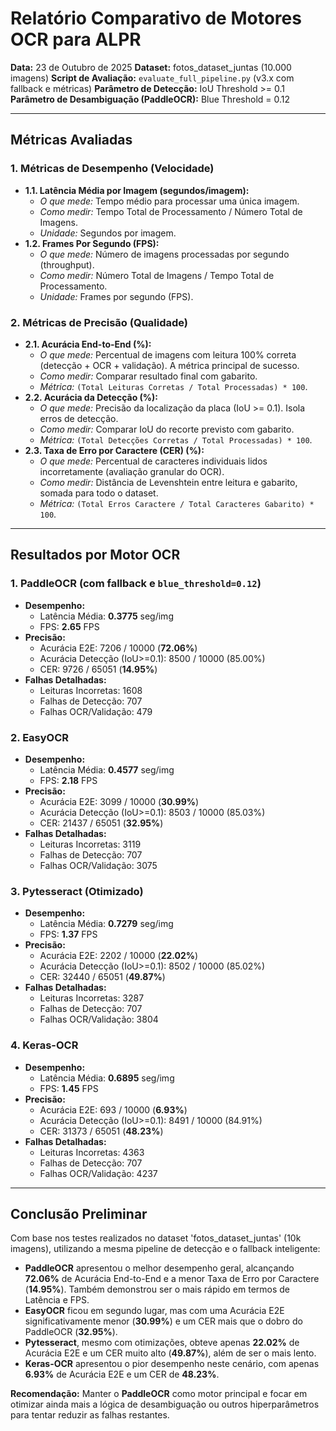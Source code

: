 # Relatório Comparativo de Motores OCR para ALPR

**Data:** 23 de Outubro de 2025
**Dataset:** fotos_dataset_juntas (10.000 imagens)
**Script de Avaliação:** `evaluate_full_pipeline.py` (v3.x com fallback e métricas)
**Parâmetro de Detecção:** IoU Threshold >= 0.1
**Parâmetro de Desambiguação (PaddleOCR):** Blue Threshold = 0.12

---

## Métricas Avaliadas

### 1. Métricas de Desempenho (Velocidade)

* **1.1. Latência Média por Imagem (segundos/imagem):**
    * *O que mede:* Tempo médio para processar uma única imagem.
    * *Como medir:* Tempo Total de Processamento / Número Total de Imagens.
    * *Unidade:* Segundos por imagem.
* **1.2. Frames Por Segundo (FPS):**
    * *O que mede:* Número de imagens processadas por segundo (throughput).
    * *Como medir:* Número Total de Imagens / Tempo Total de Processamento.
    * *Unidade:* Frames por segundo (FPS).

### 2. Métricas de Precisão (Qualidade)

* **2.1. Acurácia End-to-End (%):**
    * *O que mede:* Percentual de imagens com leitura 100% correta (detecção + OCR + validação). A métrica principal de sucesso.
    * *Como medir:* Comparar resultado final com gabarito.
    * *Métrica:* `(Total Leituras Corretas / Total Processadas) * 100`.
* **2.2. Acurácia da Detecção (%):**
    * *O que mede:* Precisão da localização da placa (IoU >= 0.1). Isola erros de detecção.
    * *Como medir:* Comparar IoU do recorte previsto com gabarito.
    * *Métrica:* `(Total Detecções Corretas / Total Processadas) * 100`.
* **2.3. Taxa de Erro por Caractere (CER) (%):**
    * *O que mede:* Percentual de caracteres individuais lidos incorretamente (avaliação granular do OCR).
    * *Como medir:* Distância de Levenshtein entre leitura e gabarito, somada para todo o dataset.
    * *Métrica:* `(Total Erros Caractere / Total Caracteres Gabarito) * 100`.

---

## Resultados por Motor OCR

### 1. PaddleOCR (com fallback e `blue_threshold=0.12`)

* **Desempenho:**
    * Latência Média: **0.3775** seg/img
    * FPS: **2.65** FPS
* **Precisão:**
    * Acurácia E2E: 7206 / 10000 (**72.06%**)
    * Acurácia Detecção (IoU>=0.1): 8500 / 10000 (85.00%)
    * CER: 9726 / 65051 (**14.95%**)
* **Falhas Detalhadas:**
    * Leituras Incorretas: 1608
    * Falhas de Detecção: 707
    * Falhas OCR/Validação: 479

### 2. EasyOCR

* **Desempenho:**
    * Latência Média: **0.4577** seg/img
    * FPS: **2.18** FPS
* **Precisão:**
    * Acurácia E2E: 3099 / 10000 (**30.99%**)
    * Acurácia Detecção (IoU>=0.1): 8503 / 10000 (85.03%)
    * CER: 21437 / 65051 (**32.95%**)
* **Falhas Detalhadas:**
    * Leituras Incorretas: 3119
    * Falhas de Detecção: 707
    * Falhas OCR/Validação: 3075

### 3. Pytesseract (Otimizado)

* **Desempenho:**
    * Latência Média: **0.7279** seg/img
    * FPS: **1.37** FPS
* **Precisão:**
    * Acurácia E2E: 2202 / 10000 (**22.02%**)
    * Acurácia Detecção (IoU>=0.1): 8502 / 10000 (85.02%)
    * CER: 32440 / 65051 (**49.87%**)
* **Falhas Detalhadas:**
    * Leituras Incorretas: 3287
    * Falhas de Detecção: 707
    * Falhas OCR/Validação: 3804

### 4. Keras-OCR

* **Desempenho:**
    * Latência Média: **0.6895** seg/img
    * FPS: **1.45** FPS
* **Precisão:**
    * Acurácia E2E: 693 / 10000 (**6.93%**)
    * Acurácia Detecção (IoU>=0.1): 8491 / 10000 (84.91%)
    * CER: 31373 / 65051 (**48.23%**)
* **Falhas Detalhadas:**
    * Leituras Incorretas: 4363
    * Falhas de Detecção: 707
    * Falhas OCR/Validação: 4237

---

## Conclusão Preliminar

Com base nos testes realizados no dataset 'fotos_dataset_juntas' (10k imagens), utilizando a mesma pipeline de detecção e o fallback inteligente:

* **PaddleOCR** apresentou o melhor desempenho geral, alcançando **72.06%** de Acurácia End-to-End e a menor Taxa de Erro por Caractere (**14.95%**). Também demonstrou ser o mais rápido em termos de Latência e FPS.
* **EasyOCR** ficou em segundo lugar, mas com uma Acurácia E2E significativamente menor (**30.99%**) e um CER mais que o dobro do PaddleOCR (**32.95%**).
* **Pytesseract**, mesmo com otimizações, obteve apenas **22.02%** de Acurácia E2E e um CER muito alto (**49.87%**), além de ser o mais lento.
* **Keras-OCR** apresentou o pior desempenho neste cenário, com apenas **6.93%** de Acurácia E2E e um CER de **48.23%**.

**Recomendação:** Manter o **PaddleOCR** como motor principal e focar em otimizar ainda mais a lógica de desambiguação ou outros hiperparâmetros para tentar reduzir as falhas restantes.